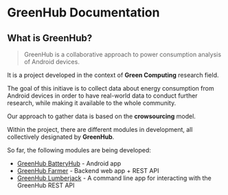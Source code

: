 # GreenHub Documentation

## What is GreenHub?

> GreenHub is a collaborative approach to power consumption analysis of Android devices.

It is a project developed in the context of **Green Computing** research field.

The goal of this initiave is to collect data about energy consumption from Android devices in order to have real-world data to conduct further research, while making it available to the whole community.

Our approach to gather data is based on the **crowsourcing** model.

Within the project, there are different modules in development, all collectively designated by **GreenHub**.

So far, the following modules are being developed:

- [GreenHub BatteryHub](https://play.google.com/store/apps/details?id=com.hmatalonga.greenhub) - Android app
- [GreenHub Farmer](https://greenhub.di.ubi.pt/) - Backend web app + REST API
- [GreenHub Lumberjack](https://www.npmjs.com/package/greenhub-cli) - A command line app for interacting with the GreenHub REST API

